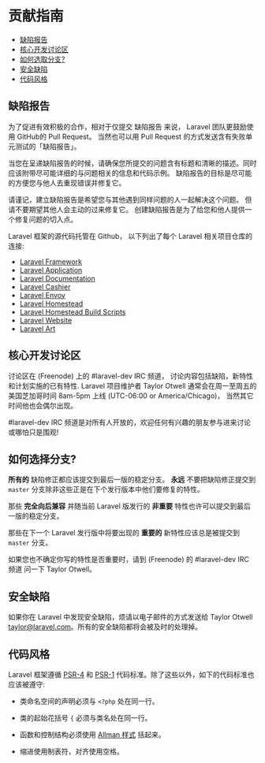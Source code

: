 # 贡献指南

- [缺陷报告](#bug-reports)
- [核心开发讨论区](#core-development-discussion)
- [如何选取分支?](#which-branch)
- [安全缺陷](#security-vulnerabilities)
- [代码风格](#coding-style)

<a name="bug-reports"></a>
## 缺陷报告

为了促进有效积极的合作，相对于仅提交 缺陷报告 来说， Laravel 团队更鼓励使用 GitHub的 Pull Request。 当然也可以用 Pull Request 的方式发送含有失败单元测试的「缺陷报告」。

当您在呈递缺陷报告的时候，请确保您所提交的问题含有标题和清晰的描述。同时应该附带尽可能详细的与问题相关的信息和代码示例。 缺陷报告的目标是尽可能的方便您与他人去重现错误并修复它。


请谨记，建立缺陷报告是希望您与其他遇到同样问题的人一起解决这个问题。 但请不要期望其他人会主动的过来修复它。 创建缺陷报告是为了给您和他人提供一个修复问题的切入点。

Laravel 框架的源代码托管在 Github， 以下列出了每个 Laravel 相关项目仓库的连接:

- [Laravel Framework](https://github.com/laravel/framework)
- [Laravel Application](https://github.com/laravel/laravel)
- [Laravel Documentation](https://github.com/laravel/docs)
- [Laravel Cashier](https://github.com/laravel/cashier)
- [Laravel Envoy](https://github.com/laravel/envoy)
- [Laravel Homestead](https://github.com/laravel/homestead)
- [Laravel Homestead Build Scripts](https://github.com/laravel/settler)
- [Laravel Website](https://github.com/laravel/laravel.com)
- [Laravel Art](https://github.com/laravel/art)

<a name="core-development-discussion"></a>
## 核心开发讨论区

讨论区在 (Freenode) 上的 \#laravel-dev IRC 频道， 讨论内容包括缺陷，新特性和计划实施的已有特性. Laravel 项目维护者 Taylor Otwell 通常会在周一至周五的美国芝加哥时间 8am-5pm 上线 (UTC-06:00 or America/Chicago)， 当然其它时间他也会偶尔出现。

\#laravel-dev IRC 频道是对所有人开放的，欢迎任何有兴趣的朋友参与进来讨论或哪怕只是围观!

<a name="which-branch"></a>
## 如何选择分支?

**所有的** 缺陷修正都应该提交到最后一版的稳定分支。 **永远** 不要把缺陷修正提交到 `master` 分支除非这些正是在下个发行版本中他们要修复的特性。

那些 **完全向后兼容** 并随当前 Laravel 版发行的 **非重要** 特性也许可以提交到最后一版的稳定分支。

那些在下一个 Laravel 发行版中将要出现的 **重要的** 新特性应该总是被提交到 `master` 分支。

如果您也不确定你写的特性是否重要时，请到 (Freenode) 的 #laravel-dev IRC 频道 问一下 Taylor Otwell。


<a name="security-vulnerabilities"></a>
## 安全缺陷

如果你在 Laravel 中发现安全缺陷，烦请以电子邮件的方式发送给 Taylor Otwell <a href="mailto:taylor@laravel.com">taylor@laravel.com</a>。所有的安全缺陷都将会被及时的处理掉。

<a name="coding-style"></a>
## 代码风格

Laravel 框架遵循 [PSR-4](https://github.com/php-fig/fig-standards/blob/master/accepted/PSR-4-autoloader.md) 和 [PSR-1](https://github.com/php-fig/fig-standards/blob/master/accepted/PSR-1-basic-coding-standard.md) 代码标准。除了这些以外，如下的代码标准也应该被遵守:

- 类命名空间的声明必须与 `<?php` 处在同一行。

- 类的起始花括号 `{` 必须与类名处在同一行。

- 函数和控制结构必须使用 [Allman 样式](http://en.wikipedia.org/wiki/Indent_style#Allman_style) 括起来。

- 缩进使用制表符，对齐使用空格。
